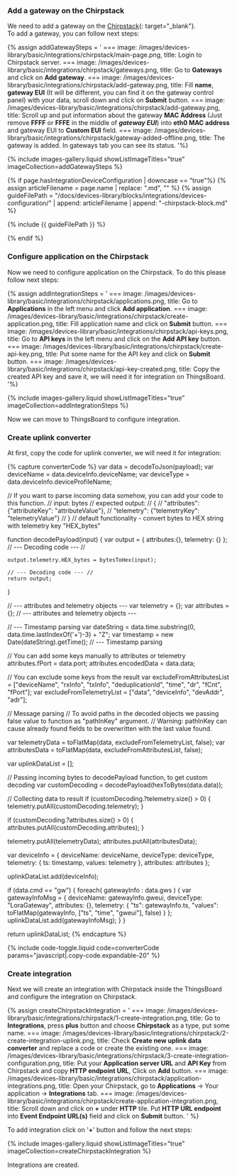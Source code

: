 ### Add a gateway on the Chirpstack

We need to add a gateway on the [Chirpstack](https://chirpstack.io){: target="_blank"}.   
To add a gateway, you can follow next steps:

{% assign addGatewaySteps = '
    ===
        image: /images/devices-library/basic/integrations/chirpstack/main-page.png,
        title: Login to Chirpstack server.
    ===
        image: /images/devices-library/basic/integrations/chirpstack/gateways.png,
        title: Go to **Gateways** and click on **Add gateway**.
    ===
        image: /images/devices-library/basic/integrations/chirpstack/add-gateway.png,
        title: Fill **name**, **gateway EUI** (It will be different, you can find it on the gateway control panel) with your data, scroll down and click on **Submit** button.
    ===
        image: /images/devices-library/basic/integrations/chirpstack/add-gateway.png,
        title: Scroll up and put information about the gateway **MAC Address** (Just remove **FFFF** or **FFFE** in the middle of ***gateway EUI***) into **eth0 MAC address** and gateway EUI to **Custom EUI** field.
    ===
        image: /images/devices-library/basic/integrations/chirpstack/gateway-added-offline.png,
        title: The gateway is added. In gateways tab you can see its status.
'%}

{% include images-gallery.liquid showListImageTitles="true" imageCollection=addGatewaySteps %}

{% if page.hasIntegrationDeviceConfiguration | downcase == "true"%}
{% assign articleFilename = page.name |  replace: ".md", "" %}
{% assign guideFilePath = "/docs/devices-library/blocks/integrations/devices-configuration/" | append: articleFilename | append: "-chirpstack-block.md" %}

{% include {{ guideFilePath }} %}

{% endif %}

### Configure application on the Chirpstack

Now we need to configure application on the Chirpstack. To do this please follow next steps:  

{% assign addIntegrationSteps = '
    ===
        image: /images/devices-library/basic/integrations/chirpstack/applications.png,
        title: Go to **Applications** in the left menu and click **Add application**.
    ===
        image: /images/devices-library/basic/integrations/chirpstack/create-application.png,
        title: Fill application name and click on **Submit** button.
    ===
        image: /images/devices-library/basic/integrations/chirpstack/api-keys.png,
        title: Go to **API keys** in the left menu and click on the **Add API key** button.
    ===
        image: /images/devices-library/basic/integrations/chirpstack/create-api-key.png,
        title: Put some name for the API key and click on **Submit** button.
    ===
        image: /images/devices-library/basic/integrations/chirpstack/api-key-created.png,
        title: Copy the created API key and save it, we will need it for integration on ThingsBoard.
'%}

{% include images-gallery.liquid showListImageTitles="true" imageCollection=addIntegrationSteps %}

Now we can move to ThingsBoard to configure integration.  

### Create uplink converter

At first, copy the code for uplink converter, we will need it for integration:

{% capture converterCode %}
var data = decodeToJson(payload);
var deviceName = data.deviceInfo.deviceName;
var deviceType = data.deviceInfo.deviceProfileName;

// If you want to parse incoming data somehow, you can add your code to this function.
// input: bytes 
// expected output: 
//  {
//    "attributes": {"attributeKey": "attributeValue"},
//    "telemetry": {"telemetryKey": "telemetryValue"}
//  }
// default functionality - convert bytes to HEX string with telemetry key "HEX_bytes"

function decodePayload(input) {
    var output = { attributes:{}, telemetry: {} };
    // --- Decoding code --- //
    
    output.telemetry.HEX_bytes = bytesToHex(input);
    
    // --- Decoding code --- //
    return output;
}

// --- attributes and telemetry objects ---
var telemetry = {};
var attributes = {};
// --- attributes and telemetry objects ---

// --- Timestamp parsing
var dateString = data.time.substring(0, data.time.lastIndexOf('+')-3) + "Z";
var timestamp = new Date(dateString).getTime();
// --- Timestamp parsing

// You can add some keys manually to attributes or telemetry
attributes.fPort = data.port;
attributes.encodedData = data.data;

// You can exclude some keys from the result
var excludeFromAttributesList = ["deviceName", "rxInfo", "txInfo", "deduplicationId", "time", "dr", "fCnt", "fPort"];
var excludeFromTelemetryList = ["data", "deviceInfo", "devAddr", "adr"];

// Message parsing
// To avoid paths in the decoded objects we passing false value to function as "pathInKey" argument.
// Warning: pathInKey can cause already found fields to be overwritten with the last value found.

var telemetryData = toFlatMap(data, excludeFromTelemetryList, false);
var attributesData = toFlatMap(data, excludeFromAttributesList, false);

var uplinkDataList = [];

// Passing incoming bytes to decodePayload function, to get custom decoding
var customDecoding = decodePayload(hexToBytes(data.data));

// Collecting data to result
if (customDecoding.?telemetry.size() > 0) {
    telemetry.putAll(customDecoding.telemetry);
}

if (customDecoding.?attributes.size() > 0) {
    attributes.putAll(customDecoding.attributes);
}

telemetry.putAll(telemetryData);
attributes.putAll(attributesData);

var deviceInfo = {
    deviceName: deviceName,
    deviceType: deviceType,
    telemetry: {
        ts: timestamp, 
        values: telemetry
    },
    attributes: attributes
};

uplinkDataList.add(deviceInfo);

if (data.cmd == "gw") {
    foreach( gatewayInfo : data.gws ) {
        var gatewayInfoMsg = {
            deviceName: gatewayInfo.gweui,
            deviceType: "LoraGateway",
            attributes: {},
            telemetry: {
                "ts": gatewayInfo.ts,
                "values": toFlatMap(gatewayInfo, ["ts", "time", "gweui"], false)
            }
        };
        uplinkDataList.add(gatewayInfoMsg);
    }
}

return uplinkDataList;
{% endcapture %}

{% include code-toggle.liquid code=converterCode params="javascript|.copy-code.expandable-20" %}

### Create integration

Next we will create an integration with Chirpstack inside the ThingsBoard and configure the integration on Chirpstack.

{% assign createChirpstackIntegration = '
    ===
        image: /images/devices-library/basic/integrations/chirpstack/1-create-integration.png,
        title: Go to **Integrations**, press **plus** button and choose **Chirpstack** as a type, put some name.
    ===
        image: /images/devices-library/basic/integrations/chirpstack/2-create-integration-uplink.png,
        title: Check **Create new uplink data converter** and replace a code or create the existing one.
    ===
        image: /images/devices-library/basic/integrations/chirpstack/3-create-integration-configuration.png,
        title: Put your **Application server URL** and **API Key** from Chirpstack and copy **HTTP endpoint URL**, Click on **Add** button.
    ===
        image: /images/devices-library/basic/integrations/chirpstack/application-integrations.png,
        title: Open your Chirpstack, go to **Applications** -> Your application -> **Integrations** tab.
    ===
        image: /images/devices-library/basic/integrations/chirpstack/create-application-integration.png,
        title: Scroll down and click on **+** under **HTTP** tile. Put **HTTP URL endpoint** into **Event Endpoint URL(s)** field and click on **Submit** button.
'
%}

To add integration click on '**+**' button and follow the next steps:  

{% include images-gallery.liquid showListImageTitles="true" imageCollection=createChirpstackIntegration %} 

Integrations are created.
